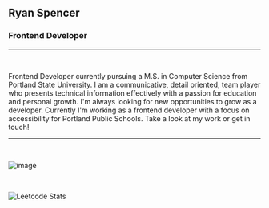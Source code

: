 ## Ryan Spencer

### Frontend Developer

---

<br/>

Frontend Developer currently pursuing a M.S. in Computer Science from Portland State University. I am a communicative, detail oriented, team player who presents technical information effectively with a passion for education and personal growth. I'm always looking for new opportunities to grow as a developer. Currently I'm working as a frontend developer with a focus on accessibility for Portland Public Schools. Take a look at my work or get in touch!

---
<br/>

![image](https://www.codewars.com/users/kidCorgi/badges/large)

<br/>

![Leetcode Stats](https://leetcard.jacoblin.cool/rspencerDev)

<br/>
